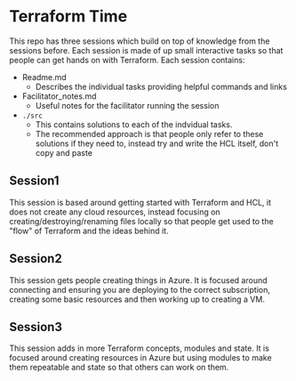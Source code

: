 # Terraform Time

This repo has three sessions which build on top of knowledge from the sessions before. Each session is made of up small interactive tasks so that people can get hands on with Terraform. Each session contains:

- Readme.md
  - Describes the individual tasks providing helpful commands and links
- Facilitator_notes.md
  - Useful notes for the facilitator running the session
- `./src`
  - This contains solutions to each of the indvidual tasks.
  - The recommended approach is that people only refer to these solutions if they need to, instead try and write the HCL itself, don't copy and paste

## Session1

This session is based around getting started with Terraform and HCL, it does not create any cloud resources, instead focusing on creating/destroying/renaming files locally so that people get used to the "flow" of Terraform and the ideas behind it.

## Session2

This session gets people creating things in Azure. It is focused around connecting and ensuring you are deploying to the correct subscription, creating some basic resources and then working up to creating a VM.

## Session3

This session adds in more Terraform concepts, modules and state. It is focused around creating resources in Azure but using modules to make them repeatable and state so that others can work on them.
